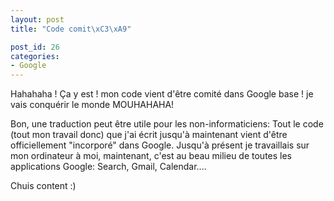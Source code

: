 ```yaml
---
layout: post
title: "Code comit\xC3\xA9"

post_id: 26
categories:
- Google
---
```


Hahahaha ! Ça y est ! mon code vient d'être comité dans Google base ! je vais conquérir le monde MOUHAHAHA!

Bon, une traduction peut être utile pour les non-informaticiens: Tout le code (tout mon travail donc) que j'ai écrit jusqu'à maintenant vient d'être officiellement "incorporé" dans Google. Jusqu'à présent je travaillais sur mon ordinateur à moi, maintenant, c'est au beau milieu de toutes les applications Google: Search, Gmail, Calendar....

Chuis content :)
